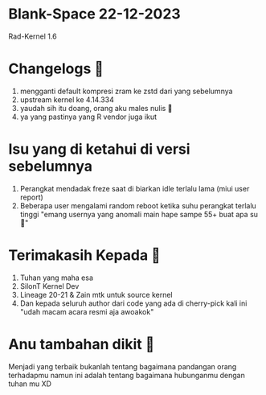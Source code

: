 # Blank-Space 22-12-2023
Rad-Kernel 1.6

# Changelogs 👾
1. mengganti default kompresi zram ke zstd dari yang sebelumnya 
2. upstream kernel ke 4.14.334
3. yaudah sih itu doang, orang aku males nulis 🦫
4. ya yang pastinya yang R vendor juga ikut

# Isu yang di ketahui di versi sebelumnya
1. Perangkat mendadak freze saat di biarkan idle terlalu lama (miui user report)
2. Beberapa user mengalami random reboot ketika suhu perangkat terlalu tinggi "emang usernya yang anomali main hape sampe 55+ buat apa su🗿"

# Terimakasih Kepada 🙇
1. Tuhan yang maha esa
2. SilonT Kernel Dev
3. Lineage 20-21 & Zain mtk untuk source kernel
4. Dan kepada seluruh author dari code yang ada di cherry-pick kali ini "udah macam acara resmi aja awoakok"

# Anu tambahan dikit 🥶
Menjadi yang terbaik bukanlah tentang bagaimana pandangan orang terhadapmu namun ini adalah tentang bagaimana hubunganmu dengan tuhan mu XD

